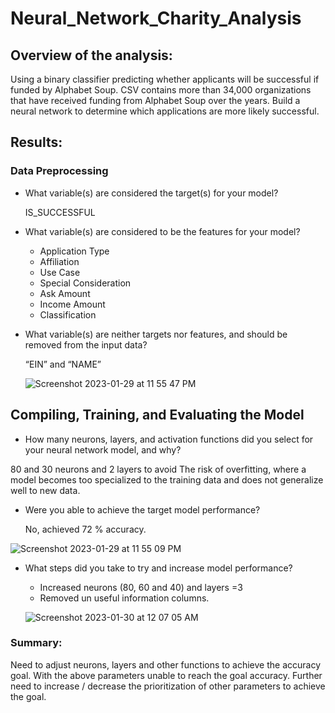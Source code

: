 # Neural_Network_Charity_Analysis


## Overview of the analysis: 
Using a binary classifier predicting whether applicants will be successful if funded by Alphabet Soup. CSV contains more than 34,000 organizations that have received funding from Alphabet Soup over the years. Build a neural network to determine which applications are more likely successful. 


## Results: 
### Data Preprocessing

* What variable(s) are considered the target(s) for your model?

  IS_SUCCESSFUL

* What variable(s) are considered to be the features for your model?

  * Application Type
  * Affiliation
  * Use Case
  * Special Consideration
  * Ask Amount
  * Income Amount
  * Classification

* What variable(s) are neither targets nor features, and should be removed from the input data?

  “EIN” and “NAME”

  ![Screenshot 2023-01-29 at 11 55 47 PM](https://user-images.githubusercontent.com/44387918/215425039-c3faf4b9-7b40-446f-b8ce-e3e28e86354e.png)

## Compiling, Training, and Evaluating the Model

*  How many neurons, layers, and activation functions did you select for your neural network model, and why?

  80  and 30 neurons and 2 layers to avoid The risk of overfitting, where a model becomes too specialized to the training data and does not generalize well   to new data. 

* Were you able to achieve the target model performance?

  No, achieved 72 % accuracy. 

![Screenshot 2023-01-29 at 11 55 09 PM](https://user-images.githubusercontent.com/44387918/215424981-18d26c15-e748-40c7-bdc8-d7381272e445.png)

* What steps did you take to try and increase model performance?

  * Increased neurons (80, 60 and 40) and layers =3 
  * Removed un useful information columns. 
  
  ![Screenshot 2023-01-30 at 12 07 05 AM](https://user-images.githubusercontent.com/44387918/215425749-90c1faab-5255-44b8-adf2-29618ac920ee.png)

  
### Summary:  

Need to adjust neurons, layers and other functions to achieve the accuracy goal. With the above parameters unable to reach the goal accuracy. Further need to increase / decrease the prioritization of other parameters to achieve the goal.   

